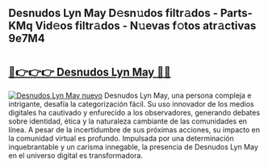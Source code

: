 ## Desnudos Lyn May D𝚎sn𝚞dos filtr𝚊dos - Parts-KMq Vid𝚎os filtr𝚊dos - N𝚞evas f𝚘tos atr𝚊ctivas 9e7M4

# <h2><a href="http://mbc7bwr.tromn.icu/?c=Desnudos+Lyn+May">🔗👉👉👉 Desnudos Lyn May 🔗🔗</a></h2>

[![Desnudos Lyn May nuevo](https://i.imgur.com/pEAQMta.gif)](http://mbc7bwr.tromn.icu/?c=Desnudos+Lyn+May)
Desnudos Lyn May, una persona compleja e intrigante, desafía la categorización fácil. Su uso innovador de los medios digitales ha cautivado y enfurecido a los observadores, generando debates sobre identidad, ética y la naturaleza cambiante de las comunidades en línea. A pesar de la incertidumbre de sus próximas acciones, su impacto en la comunidad virtual es profundo. Impulsada por una determinación inquebrantable y un carisma innegable, la presencia de Desnudos Lyn May en el universo digital es transformadora.
